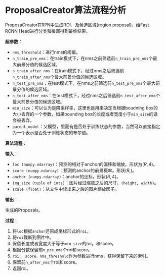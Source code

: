 # ProposalCreator算法流程分析

ProposaCreator在RPN中生成ROI，及候选区域(region proposal)，给Fast RCNN Head进行分类和微调得到最终结果。

**超参数**：

+ `nms_threshold`：进行nms的阈值。
+ `n_train_pre_nms`：在train模式下，在nms之前筛选前`n_train_pre_nms`个最大前景分值的候选区域。
+ `n_train_after_nms`：在train模式下，经过nms之后筛选前`n_train_after_nms`个最大前景分值的候选区域。
+ `n_test_pre_nms`：在test模式下，在nms之前筛选前`n_test_pre_nms`个最大前景分值的候选区域。
+ `n_test_after_nms`：在test模式下，经过nms之后筛选前`n_test_after_nms`个最大前景分值的候选区域。
+ `min_size`：可以认为是降采样率，这里也是用来决定当根据boudning box的大小丢弃的一个参数，如果bounding box的长度或者宽度小于`min_size`的话会被丢弃。
+ `parent_model`：父模型，里面有是否处于训练状态的参数，当然可以直接指定为一个表示是否处于训练状态的布尔值。



**算法流程**：

**输入**：

+ `loc (numpy.ndarray)`：预测的相对于anchor的偏移和缩放。形状为$(R, 4)$。
+ `score (numpy.ndarray)`：预测的anchor的前景概率。形状$(R, )$。
+ `anchor (numpy.ndarray)`：anchor的坐标，形状$(R, 4)$。
+ `img_size（tuple of ints)`：图片经过缩放之后的尺寸，`(height, width)`。
+ `scale (float)`：从文件中读出来之后的图片缩放因子。

**输出**：

生成的Proposals。

**过程**：

1. 将`loc`根据`anchor`还原成坐标形式的`roi`。
2. 将`roi`截断到图片中。
3. 保留长度或者宽度大于等于`min_size`的roi，和score。
4. 根据分数保留前`n_pre_nms`个roi和score。
5. `roi， score，nms_threshold`作为参数进行nms，获得保留下来的索引。
6. 保留前`n_after_nms`个roi和score。
7. 返回roi。




